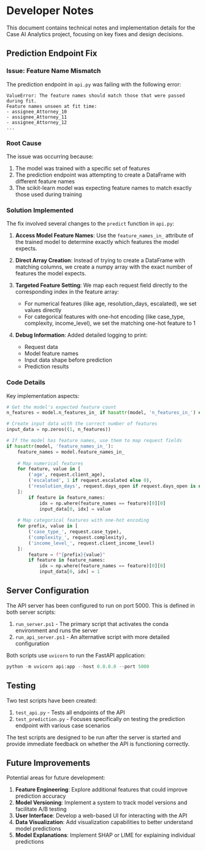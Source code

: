 # Developer Notes

This document contains technical notes and implementation details for the Case AI Analytics project, focusing on key fixes and design decisions.

## Prediction Endpoint Fix

### Issue: Feature Name Mismatch

The prediction endpoint in `api.py` was failing with the following error:
```
ValueError: The feature names should match those that were passed during fit.
Feature names unseen at fit time:
- assignee_Attorney_10
- assignee_Attorney_11
- assignee_Attorney_12
...
```

### Root Cause

The issue was occurring because:
1. The model was trained with a specific set of features
2. The prediction endpoint was attempting to create a DataFrame with different feature names
3. The scikit-learn model was expecting feature names to match exactly those used during training

### Solution Implemented

The fix involved several changes to the `predict` function in `api.py`:

1. **Access Model Feature Names**: Use the `feature_names_in_` attribute of the trained model to determine exactly which features the model expects.

2. **Direct Array Creation**: Instead of trying to create a DataFrame with matching columns, we create a numpy array with the exact number of features the model expects.

3. **Targeted Feature Setting**: We map each request field directly to the corresponding index in the feature array:
   - For numerical features (like age, resolution_days, escalated), we set values directly
   - For categorical features with one-hot encoding (like case_type, complexity, income_level), we set the matching one-hot feature to 1

4. **Debug Information**: Added detailed logging to print:
   - Request data
   - Model feature names
   - Input data shape before prediction
   - Prediction results

### Code Details

Key implementation aspects:

```python
# Get the model's expected feature count
n_features = model.n_features_in_ if hasattr(model, 'n_features_in_') else 4

# Create input data with the correct number of features
input_data = np.zeros((1, n_features))

# If the model has feature names, use them to map request fields
if hasattr(model, 'feature_names_in_'):
    feature_names = model.feature_names_in_
    
    # Map numerical features
    for feature, value in [
        ('age', request.client_age),
        ('escalated', 1 if request.escalated else 0),
        ('resolution_days', request.days_open if request.days_open is not None else 0)
    ]:
        if feature in feature_names:
            idx = np.where(feature_names == feature)[0][0]
            input_data[0, idx] = value
    
    # Map categorical features with one-hot encoding
    for prefix, value in [
        ('case_type_', request.case_type),
        ('complexity_', request.complexity),
        ('income_level_', request.client_income_level)
    ]:
        feature = f"{prefix}{value}"
        if feature in feature_names:
            idx = np.where(feature_names == feature)[0][0]
            input_data[0, idx] = 1
```

## Server Configuration

The API server has been configured to run on port 5000. This is defined in both server scripts:

1. `run_server.ps1` - The primary script that activates the conda environment and runs the server
2. `run_api_server.ps1` - An alternative script with more detailed configuration

Both scripts use `uvicorn` to run the FastAPI application:

```powershell
python -m uvicorn api:app --host 0.0.0.0 --port 5000
```

## Testing

Two test scripts have been created:

1. `test_api.py` - Tests all endpoints of the API
2. `test_prediction.py` - Focuses specifically on testing the prediction endpoint with various case scenarios

The test scripts are designed to be run after the server is started and provide immediate feedback on whether the API is functioning correctly.

## Future Improvements

Potential areas for future development:

1. **Feature Engineering**: Explore additional features that could improve prediction accuracy
2. **Model Versioning**: Implement a system to track model versions and facilitate A/B testing
3. **User Interface**: Develop a web-based UI for interacting with the API
4. **Data Visualization**: Add visualization capabilities to better understand model predictions
5. **Model Explanations**: Implement SHAP or LIME for explaining individual predictions 